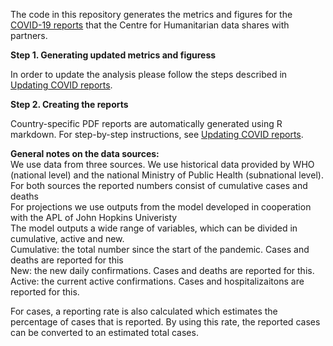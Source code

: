 The code in this repository generates the metrics and figures for the [COVID-19 reports](https://drive.google.com/drive/u/1/folders/16FR8owccpfIm-tspdAa4YTEwPoZKHtvI) that the Centre for Humanitarian data shares with partners.

**Step 1. Generating updated metrics and figuress**

In order to update the analysis please follow the steps described in [Updating COVID reports](https://docs.google.com/document/d/172RZ29d9Uv3a-ohw6vIYqRA3QCG_1xCHlRC4r5H1B34/edit).

**Step 2. Creating the reports**

Country-specific PDF reports are automatically generated using R markdown. For step-by-step instructions, see [Updating COVID reports](https://docs.google.com/document/d/172RZ29d9Uv3a-ohw6vIYqRA3QCG_1xCHlRC4r5H1B34/edit).

**General notes on the data sources:**  
We use data from three sources. We use historical data provided by WHO (national level) and the national Ministry of Public Health (subnational level). For both sources the reported numbers consist of cumulative cases and deaths  
For projections we use outputs from the model developed in cooperation with the APL of John Hopkins Univeristy  
The model outputs a wide range of variables, which can be divided in cumulative, active and new.   
Cumulative: the total number since the start of the pandemic. Cases and deaths are reported for this  
New: the new daily confirmations. Cases and deaths are reported for this.   
Active: the current active confirmations. Cases and hospitalizaitons are reported for this.   

For cases, a reporting rate is also calculated which estimates the percentage of cases that is reported. By using this rate, the reported cases can be converted to an estimated total cases.   
